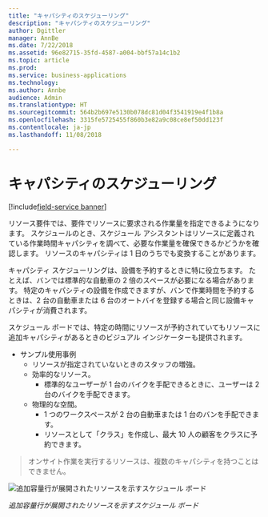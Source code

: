 ```yaml
---
title: "キャパシティのスケジューリング"
description: "キャパシティのスケジューリング"
author: Dgittler
manager: AnnBe
ms.date: 7/22/2018
ms.assetid: 96e82715-35fd-4587-a004-bbf57a14c1b2
ms.topic: article
ms.prod: 
ms.service: business-applications
ms.technology: 
ms.author: Annbe
audience: Admin
ms.translationtype: HT
ms.sourcegitcommit: 564b2b697e5130b078dc81d04f3541919e4f1b8a
ms.openlocfilehash: 3315fe5725455f860b3e82a9c08ce8ef50dd123f
ms.contentlocale: ja-jp
ms.lasthandoff: 11/08/2018

---
```





#  <a name="capacity-scheduling"></a>キャパシティのスケジューリング

[!include[field-service banner](../../../includes/field-service.md)]



リソース要件では、要件でリソースに要求される作業量を指定できるようになります。 スケジュールのとき、スケジュール アシスタントはリソースに定義されている作業時間キャパシティを調べて、必要な作業量を確保できるかどうかを確認します。 リソースのキャパシティは 1 日のうちでも変換することがあります。

キャパシティ スケジューリングは、設備を予約するときに特に役立ちます。 たとえば、バンでは標準的な自動車の 2 倍のスペースが必要になる場合があります。 特定のキャパシティの設備を作成できますが、バンで作業時間を予約するときは、2 台の自動車または 6 台のオートバイを登録する場合と同じ設備キャパシティが消費されます。

スケジュール ボードでは、特定の時間にリソースが予約されていてもリソースに追加キャパシティがあるときのビジュアル インジケーターも提供されます。

* サンプル使用事例
    * リソースが指定されていないときのスタッフの増強。
    * 効率的なリソース。
        * 標準的なユーザーが 1 台のバイクを手配できるときに、ユーザーは 2 台のバイクを手配できます。
    * 物理的な空間。
        * 1 つのワークスペースが 2 台の自動車または 1 台のバンを手配できます。
        * リソースとして「クラス」を作成し、最大 10 人の顧客をクラスに予約できます。
> オンサイト作業を実行するリソースは、複数のキャパシティを持つことはできません。

![追加容量行が展開されたリソースを示すスケジュール ボード](media/Additional-Capacity.png "追加キャパシティ")
<!-- picture -->

*追加容量行が展開されたリソースを示すスケジュール ボード*

